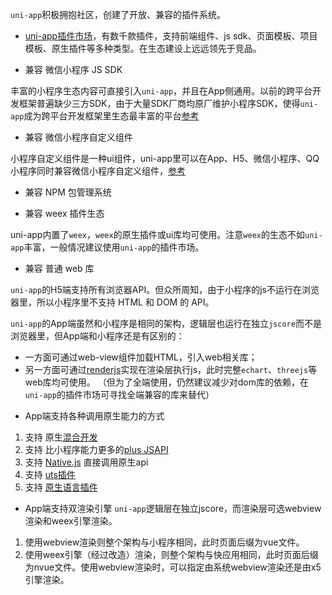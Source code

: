`uni-app`积极拥抱社区，创建了开放、兼容的插件系统。

- [uni-app插件市场](https://ext.dcloud.net.cn)，有数千款插件，支持前端组件、js sdk、页面模板、项目模板、原生插件等多种类型。在生态建设上远远领先于竞品。

- 兼容 微信小程序 JS SDK

丰富的小程序生态内容可直接引入```uni-app```，并且在App侧通用。以前的跨平台开发框架普遍缺少三方SDK，由于大量SDK厂商均原厂维护小程序SDK，使得```uni-app```成为跨平台开发框架里生态最丰富的平台[参考](https://ask.dcloud.net.cn/article/35070)

- 兼容 微信小程序自定义组件

小程序自定义组件是一种ui组件，uni-app里可以在App、H5、微信小程序、QQ小程序同时兼容微信小程序自定义组件，[参考](https://uniapp.dcloud.io/frame?id=小程序组件支持)

- 兼容 NPM 包管理系统

- 兼容 weex 插件生态

uni-app内置了`weex`，`weex`的原生插件或ui库均可使用。注意`weex`的生态不如`uni-app`丰富，一般情况建议使用`uni-app`的插件市场。

- 兼容 普通 web 库

`uni-app`的H5端支持所有浏览器API。但众所周知，由于小程序的js不运行在浏览器里，所以小程序里不支持 HTML 和 DOM 的 API。

`uni-app`的App端虽然和小程序是相同的架构，逻辑层也运行在独立`jscore`而不是浏览器里，但App端和小程序还是有区别的：
  * 一方面可通过web-view组件加载HTML，引入web相关库；
  * 另一方面可通过[renderjs](/tutorial/renderjs.html)实现在渲染层执行js，此时完整`echart`、`threejs`等web库均可使用。
（但为了全端使用，仍然建议减少对dom库的依赖，在`uni-app`的插件市场可寻找全端兼容的库来替代）

- App端支持各种调用原生能力的方式
1. 支持 原生[混合开发](hybrid)
2. 支持 比小程序能力更多的[plus JSAPI](http://www.html5plus.org/doc/h5p.html)
3. 支持 [Native.js](https://ask.dcloud.net.cn/docs/#//ask.dcloud.net.cn/article/88) 直接调用原生api
4. 支持 [uts插件](uts-plugin.md)
5. 支持 [原生语言插件](native-plugin.md)


- App端支持双渲染引擎
`uni-app`逻辑层在独立jscore，而渲染层可选webview渲染和weex引擎渲染。
1. 使用webview渲染则整个架构与小程序相同，此时页面后缀为vue文件。
2. 使用weex引擎（经过改造）渲染，则整个架构与快应用相同，此时页面后缀为nvue文件。使用webview渲染时，可以指定由系统webview渲染还是由x5引擎渲染。

